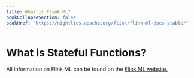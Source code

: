 ```yaml
---
title: What is Flink ML?
bookCollapseSection: false
bookHref: "https://nightlies.apache.org/flink/flink-ml-docs-stable/"
---
```

<!--
Licensed to the Apache Software Foundation (ASF) under one
or more contributor license agreements.  See the NOTICE file
distributed with this work for additional information
regarding copyright ownership.  The ASF licenses this file
to you under the Apache License, Version 2.0 (the
"License"); you may not use this file except in compliance
with the License.  You may obtain a copy of the License at

  http://www.apache.org/licenses/LICENSE-2.0

Unless required by applicable law or agreed to in writing,
software distributed under the License is distributed on an
"AS IS" BASIS, WITHOUT WARRANTIES OR CONDITIONS OF ANY
KIND, either express or implied.  See the License for the
specific language governing permissions and limitations
under the License.
-->

# What is Stateful Functions?

All information on Flink ML can be found on the [Flink ML website.](https://nightlies.apache.org/flink/flink-ml-docs-stable/)